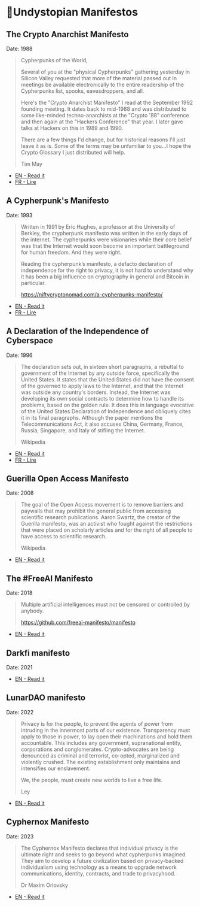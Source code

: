 # 📜Undystopian Manifestos

## The Crypto Anarchist Manifesto

Date: 1988

> Cypherpunks of the World,
> 
> Several of you at the "physical Cypherpunks" gathering yesterday in Silicon Valley requested that more of the material passed out in meetings be available electronically to the entire readership of the Cypherpunks list, spooks, eavesdroppers, and all. <Gulp>
> 
> Here's the "Crypto Anarchist Manifesto" I read at the September 1992 founding meeting. It dates back to mid-1988 and was distributed to some like-minded techno-anarchists at the "Crypto '88" conference and then again at the "Hackers Conference" that year. I later gave talks at Hackers on this in 1989 and 1990.
> 
> There are a few things I'd change, but for historical reasons I'll just leave it as is. Some of the terms may be unfamiliar to you...I hope the Crypto Glossary I just distributed will help.
> 
>  Tim May


* [EN - Read it](https://pastenym.ch/#/bafkreicgjkmouxdbzlhnfivlnab5qrru7hkmtq6u4qra576pg7tf4cx42a&key=16f7cef19d93e44d6c1aa5fa845368cd)
* [FR - Lire](https://pastenym.ch/#/bafkreihojbl3rkucxijwxjabibt4lcdy2wqe6xwwlo32pzzezhvqz5zhra&key=07871676e623838cd36a943941432052)


## A Cypherpunk's Manifesto

Date: 1993

> Written in 1991 by Eric Hughes, a professor at the University of Berkley, the crypherpunk manifesto was written in the early days of the internet. The cypherpunks were visionaries while their core belief was that the Internet would soon become an important battleground for human freedom. And they were right.
>
> Reading the cypherpunk’s manifesto, a defacto declaration of independence for the right to privacy, it is not hard to understand why it has been a big influence on cryptography in general and Bitcoin in particular. 
>
> https://niftycryptonomad.com/a-cypherpunks-manifesto/

* [EN - Read it](https://pastenym.ch/#/bafkreihjebhceberecygnglss2glyefespki26y26gq7grilv547mj3scy&key=8e3c549ca81e19575d987d18949cde16)
* [FR - Lire](https://pastenym.ch/#/bafkreicbryh7ytpl756ooj5oymqamr2glvbkrglw5467fc42bll526iwvu&key=ad0626d817d3db81ce6391d53dc58807)

##  A Declaration of the Independence of Cyberspace

Date: 1996 

> The declaration sets out, in sixteen short paragraphs, a rebuttal to government of the Internet by any outside force, specifically the United States. It states that the United States did not have the consent of the governed to apply laws to the Internet, and that the Internet was outside any country's borders. Instead, the Internet was developing its own social contracts to determine how to handle its problems, based on the golden rule. It does this in language evocative of the United States Declaration of Independence and obliquely cites it in its final paragraphs. Although the paper mentions the Telecommunications Act, it also accuses China, Germany, France, Russia, Singapore, and Italy of stifling the Internet.
>
>  Wikipedia


* [EN - Read it](https://pastenym.ch/#/bafkreidrdf5w6ui77fjciix4k2pdhybulwqzqipl6hcpo5vywais67ziwu&key=25693608ee248026ff07eced69a4d8d2)
* [FR - Lire](https://pastenym.ch/#/bafkreicnvmhovk3piu3zh5mgmrimzevmcrcxdbdzdzcy4djlae72fzkfri&key=d75e1be17fdb7450cf86ea4fdd0d9666)


## Guerilla Open Access Manifesto

Date: 2008

> The goal of the Open Access movement is to remove barriers and paywalls that may prohibit the general public from accessing scientific research publications. Aaron Swartz, the creator of the Guerilla manifesto, was an activist who fought against the restrictions that were placed on scholarly articles and for the right of all people to have access to scientific research.
>
> Wikipedia

* [EN - Read it](https://pastenym.ch/#/bafkreidt7fh64vlnuwblfk6q2wczbfxotkllhon2qogkkgmlligeptk6xu&key=e09a8024cd2d8dbc6bfac426aea7fca6)

## The #FreeAI Manifesto

Date: 2018

> Multiple artificial intelligences must not be censored or controlled by anybody.
>
> https://github.com/freeai-manifesto/manifesto

* [EN - Read it](https://pastenym.ch/#/bafkreiajpkthtx2ptxllsnmvn2g2klloshdr4p47kptcu3pwwbalhg4a5a&key=f8e24f5a6b08b2121341b4574449920c)
  
  
## Darkfi manifesto
Date: 2021
  
* [EN - Read it](https://pastenym.ch/#/bafkreihopynlgrzffopglem7pyg377aklcymyrqpsi7lkp67dw6zpq4bam&key=a9b70bfc1f5866c6dde72f0bd39c6a98)  

  
## LunarDAO manifesto
  
Date: 2022
  
 > Privacy is for the people, to prevent the agents of power from intruding in the innermost parts of our existence. Transparency must apply to those in power, to lay open their machinations and hold them accountable. This includes any government, supranational entity, corporations and conglomerates. Crypto-advocates are being denounced as criminal and terrorist, co-opted, marginalized and violently crushed. The existing establishment only maintains and intensifies our enslavement.
>
> We, the people, must create new worlds to live a free life.
> 
> Ley


  
* [EN - Read it](https://pastenym.ch/#/bafkreidrf56tp3zjgbogz5p6rar2rfbnov2uv5ychmyfekutbf7frh2pti&key=159e40d81deb5b45e1ac0910751fa215)
  

## Cyphernox Manifesto

Date: 2023

> The Cyphernox Manifesto declares that individual privacy is the ultimate right and seeks to go beyond what cypherpunks imagined. They aim to develop a future civilization based on privacy-backed individualism using technology as a means to upgrade network communications, identity, contracts, and trade to privacyhood.
>
> Dr Maxim Orlovsky

* [EN - Read it](https://pastenym.ch/#/bafkreifbswtktjxgjgln2b4vc3qy35qydtmt2mgkhx3irh7gs7nr3gtozu&key=d592f3301552ad33c01841a5d5533532)

